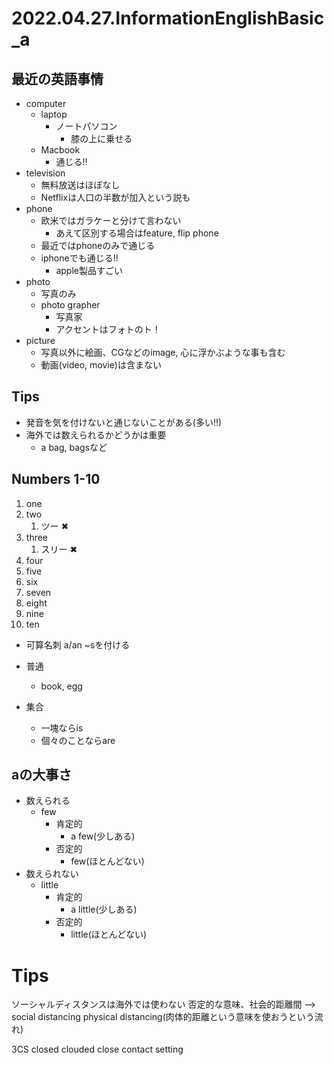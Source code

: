 # 2022.04.27.InformationEnglishBasic_a
## 最近の英語事情
- computer
  - laptop
    - ノートパソコン
      - 膝の上に乗せる
  - Macbook
    - 通じる‼
- television
  - 無料放送はほぼなし
  - Netflixは人口の半数が加入という説も
- phone
  - 欧米ではガラケーと分けて言わない
    - あえて区別する場合はfeature, flip phone
  - 最近ではphoneのみで通じる
  - iphoneでも通じる‼
    - apple製品すごい
- photo
  - 写真のみ
  - photo grapher
    - 写真家
    - アクセントはフォトのト！
- picture
  - 写真以外に絵画、CGなどのimage, 心に浮かぶような事も含む
  - 動画(video, movie)は含まない

## Tips
- 発音を気を付けないと通じないことがある(多い‼)
- 海外では数えられるかどうかは重要
  - a bag, bagsなど

## Numbers 1-10
1. one
2. two
   1. ツー ✖
3. three
   1. スリー ✖
4. four
5. five
6. six
7. seven
8. eight
9. nine
10. ten

- 可算名刺 a/an ~sを付ける

- 普通
  - book, egg
- 集合
  - 一塊ならis
  - 個々のことならare

## aの大事さ
- 数えられる
  - few
    - 肯定的
      - a few(少しある)
    - 否定的
      - few(ほとんどない)
- 数えられない
  - little
    - 肯定的
      - a little(少しある)
    - 否定的
      - little(ほとんどない)

# Tips
ソーシャルディスタンスは海外では使わない
否定的な意味、社会的距離間
--> social distancing
physical distancing(肉体的距離という意味を使おうという流れ)

3CS
closed
clouded
close contact setting
